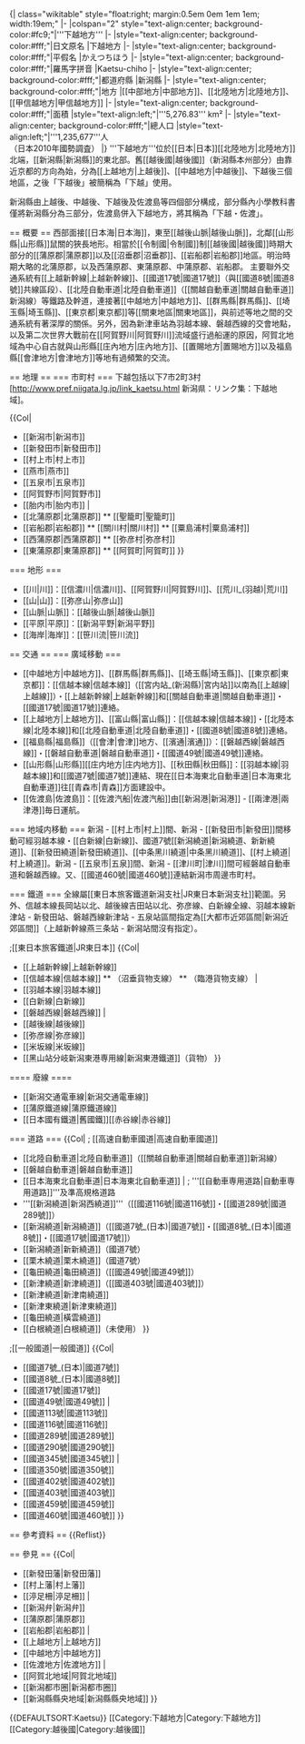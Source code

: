 {| class="wikitable" style="float:right; margin:0.5em 0em 1em 1em; width:19em;"
|-
|colspan="2" style="text-align:center; background-color:#fc9;"|'''下越地方'''
|-
|style="text-align:center; background-color:#fff;"|日文原名
|下越地方
|-
|style="text-align:center; background-color:#fff;"|平假名
|かえつちほう
|-
|style="text-align:center; background-color:#fff;"|羅馬字拼音
|Kaetsu-chiho
|-
|style="text-align:center; background-color:#fff;"|都道府縣
|新潟縣
|-
|style="text-align:center; background-color:#fff;"|地方
|[[中部地方|中部地方]]、[[北陸地方|北陸地方]]、<br />[[甲信越地方|甲信越地方]]
|-
|style="text-align:center; background-color:#fff;"|面積
|style="text-align:left;"|'''5,276.83''' km²
|-
|style="text-align:center; background-color:#fff;"|總人口
|style="text-align:left;"|'''1,235,677'''人<br />（日本2010年國勢調査）
|}
'''下越地方'''位於[[日本|日本]][[北陸地方|北陸地方]]北端，[[新潟縣|新潟縣]]的東北部。舊[[越後國|越後國]]（新潟縣本州部分）由靠近京都的方向為始，分為[[上越地方|上越後]]、[[中越地方|中越後]]、下越後三個地區，之後「下越後」被簡稱為「下越」使用。

新潟縣由上越後、中越後、下越後及佐渡島等四個部分構成，部分縣內小學教科書僅將新潟縣分為三部分，佐渡島併入下越地方，將其稱為「下越・佐渡」。

== 概要 ==
西部面接[[日本海|日本海]]，東至[[越後山脈|越後山脈]]，北鄰[[山形縣|山形縣]]鼠關的狹長地形。相當於[[令制國|令制國]]制[[越後國|越後國]]時期大部分的[[蒲原郡|蒲原郡]]以及[[沼垂郡|沼垂郡]]、[[岩船郡|岩船郡]]地區。明治時期大略的北蒲原郡，以及西蒲原郡、東蒲原郡、中蒲原郡、岩船郡。
主要聯外交通系統有[[上越新幹線|上越新幹線]]、[[國道17號|國道17號]]（與[[國道8號|國道8號]]共線區段）、[[北陸自動車道|北陸自動車道]]（[[關越自動車道|關越自動車道]]新潟線）等鐵路及幹道，連接著[[中越地方|中越地方]]、[[群馬縣|群馬縣]]、[[埼玉縣|埼玉縣]]、[[東京都|東京都]]等[[關東地區|關東地區]]，與前述等地之間的交通系統有著深厚的關係。另外，因為新津車站為羽越本線、磐越西線的交會地點，以及第二次世界大戰前在[[阿賀野川|阿賀野川]]流域盛行過船運的原因，阿賀北地域為中心自古就與山形縣[[庄內地方|庄內地方]]、[[置賜地方|置賜地方]]以及福島縣[[會津地方|會津地方]]等地有過頻繁的交流。

== 地理 ==
=== 市町村 ===
下越包括以下7市2町3村<ref>[http://www.pref.niigata.lg.jp/link_kaetsu.html 新潟県：リンク集：下越地域]</ref>。

{{Col|
* [[新潟市|新潟市]]
* [[新發田市|新發田市]]
* [[村上市|村上市]]
* [[燕市|燕市]]
* [[五泉市|五泉市]]
* [[阿賀野市|阿賀野市]]
* [[胎内市|胎内市]]
|
* [[北蒲原郡|北蒲原郡]]
** [[聖籠町|聖籠町]]
* [[岩船郡|岩船郡]]
** [[關川村|關川村]]
** [[粟島浦村|粟島浦村]]
* [[西蒲原郡|西蒲原郡]]
** [[弥彦村|弥彦村]]
* [[東蒲原郡|東蒲原郡]]
** [[阿賀町|阿賀町]]
}}

=== 地形 ===
* [[川|川]]：[[信濃川|信濃川]]、[[阿賀野川|阿賀野川]]、[[荒川_(羽越)|荒川]]
* [[山|山]]：[[弥彦山|弥彦山]]
* [[山脈|山脈]]：[[越後山脈|越後山脈]]
* [[平原|平原]]：[[新潟平野|新潟平野]]
* [[海岸|海岸]]：[[笹川流|笹川流]]

== 交通 ==
=== 廣域移動 ===
* [[中越地方|中越地方]]、[[群馬縣|群馬縣]]、[[埼玉縣|埼玉縣]]、[[東京都|東京都]]：[[信越本線|信越本線]]（[[宮内站_(新潟縣)|宮内站]]以南為[[上越線|上越線]]）・[[上越新幹線|上越新幹線]]和[[關越自動車道|關越自動車道]]・[[國道17號|國道17號]]連絡。
* [[上越地方|上越地方]]、[[富山縣|富山縣]]：[[信越本線|信越本線]]・[[北陸本線|北陸本線]]和[[北陸自動車道|北陸自動車道]]・[[國道8號|國道8號]]連絡。
* [[福島縣|福島縣]]（[[會津|會津]]地方、[[濱通|濱通]]）：[[磐越西線|磐越西線]]・[[磐越自動車道|磐越自動車道]]・[[國道49號|國道49號]]連絡。
* [[山形縣|山形縣]][[庄内地方|庄内地方]]、[[秋田縣|秋田縣]]：[[羽越本線|羽越本線]]和[[國道7號|國道7號]]連結、現在[[日本海東北自動車道|日本海東北自動車道]]往[[青森市|青森]]方面建設中。
* [[佐渡島|佐渡島]]：[[佐渡汽船|佐渡汽船]]由[[新潟港|新潟港]] - [[兩津港|兩津港]]毎日運航。

=== 地域内移動 ===
新潟 - [[村上市|村上]]間、新潟 - [[新發田市|新發田]]間移動可經羽越本線・[[白新線|白新線]]、國道7號[[新潟繞道|新潟繞道、新新繞道]]、[[新發田繞道|新發田繞道]]、[[中条黑川繞道|中条黑川繞道]]、[[村上繞道|村上繞道]]。新潟 - [[五泉市|五泉]]間、新潟 - [[津川町|津川]]間可經磐越自動車道和磐越西線。又、[[國道460號|國道460號]]連結新潟市周邊市町村。

=== 鐵道 ===
全線屬[[東日本旅客鐵道新潟支社|JR東日本新潟支社]]範圍。另外、信越本線長岡站以北、越後線吉田站以北、弥彦線、白新線全線、羽越本線新津站 - 新發田站、磐越西線新津站 - 五泉站區間指定為[[大都市近郊區間|新潟近郊區間]]（上越新幹線燕三条站 - 新潟站間沒有指定）。

;[[東日本旅客鐵道|JR東日本]]
{{Col|
* [[上越新幹線|上越新幹線]]
* [[信越本線|信越本線]]
** （沼垂貨物支線）
** （臨港貨物支線）
|
* [[羽越本線|羽越本線]]
* [[白新線|白新線]]
* [[磐越西線|磐越西線]]
|
* [[越後線|越後線]]
* [[弥彦線|弥彦線]]
* [[米坂線|米坂線]]
* [[黑山站分岐新潟東港専用線|新潟東港鐵道]]（貨物）
}}

==== 廢線 ====
* [[新潟交通電車線|新潟交通電車線]]
* [[蒲原鐵道線|蒲原鐵道線]]
* [[日本國有鐵道|舊國鐵]][[赤谷線|赤谷線]]

=== 道路 ===
{{Col|
; [[高速自動車國道|高速自動車國道]]
* [[北陸自動車道|北陸自動車道]]（[[關越自動車道|關越自動車道]]新潟線）
* [[磐越自動車道|磐越自動車道]]
* [[日本海東北自動車道|日本海東北自動車道]]
|
; '''[[自動車専用道路|自動車専用道路]]'''及準高規格道路<!--西BP以外は自専道ではない-->
* '''[[新潟繞道|新潟西繞道]]'''（[[國道116號|國道116號]]・[[國道289號|國道289號]]）
* [[新潟繞道|新潟繞道]]（[[國道7號_(日本)|國道7號]]・[[國道8號_(日本)|國道8號]]・[[國道17號|國道17號]]）
* [[新潟繞道|新新繞道]]（國道7號）
* [[栗木繞道|栗木繞道]]（國道7號）
* [[龜田繞道|龜田繞道]]（[[國道49號|國道49號]]）
* [[新津繞道|新津繞道]]（[[國道403號|國道403號]]）
* [[新津繞道|新津南繞道]]
* [[新津東繞道|新津東繞道]]
* [[龜田繞道|橫雲繞道]]
* [[白根繞道|白根繞道]]（未使用）
}}

;[[一般國道|一般國道]]
{{Col|
* [[國道7號_(日本)|國道7號]]
* [[國道8號_(日本)|國道8號]]
* [[國道17號|國道17號]]
* [[國道49號|國道49號]]
|
* [[國道113號|國道113號]]
* [[國道116號|國道116號]]
* [[國道289號|國道289號]]
* [[國道290號|國道290號]]
* [[國道345號|國道345號]]
|
* [[國道350號|國道350號]]
* [[國道402號|國道402號]]
* [[國道403號|國道403號]]
* [[國道459號|國道459號]]
* [[國道460號|國道460號]]
}}

== 參考資料 ==
{{Reflist}}

== 參見 ==
{{Col|
* [[新發田藩|新發田藩]]
* [[村上藩|村上藩]]
* [[渟足柵|渟足柵]]
|
* [[新潟弁|新潟弁]]
* [[蒲原郡|蒲原郡]]
* [[岩船郡|岩船郡]]
|
* [[上越地方|上越地方]]
* [[中越地方|中越地方]]
* [[佐渡地方|佐渡地方]]
|
* [[阿賀北地域|阿賀北地域]]
* [[新潟都市圈|新潟都市圈]]
* [[新潟縣縣央地域|新潟縣縣央地域]]
}}

{{DEFAULTSORT:Kaetsu}}
[[Category:下越地方|Category:下越地方]]
[[Category:越後國|Category:越後國]]